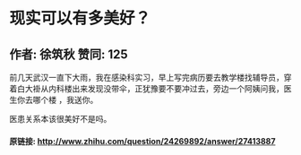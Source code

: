 # 现实可以有多美好？
## 作者: 徐筑秋  赞同: 125
前几天武汉一直下大雨，我在感染科实习，早上写完病历要去教学楼找辅导员，穿着白大褂从内科楼出来发现没带伞，正犹豫要不要冲过去，旁边一个阿姨问我，医生你去哪个楼
，我送你。  
  
  
医患关系本该很美好不是吗。

#### 原链接: http://www.zhihu.com/question/24269892/answer/27413887